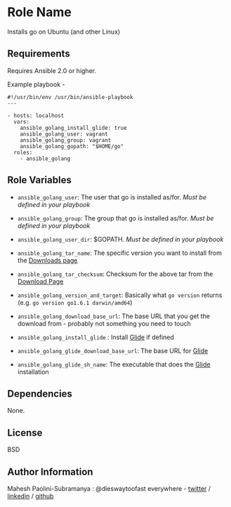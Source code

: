 Role Name
=========

Installs go on Ubuntu (and other Linux)

Requirements
------------

Requires Ansible 2.0 or higher.

Example playbook -

```
#!/usr/bin/env /usr/bin/ansible-playbook
---

- hosts: localhost
  vars:
    ansible_golang_install_glide: true
    ansible_golang_user: vagrant
    ansible_golang_group: vagrant
    ansible_golang_gopath: "$HOME/go"
  roles:
    - ansible_golang
```


Role Variables
--------------

* `ansible_golang_user`: The user that go is installed as/for. _Must be defined in your playbook_
* `ansible_golang_group`: The group that go is installed as/for. _Must be defined in your playbook_
* `ansible_golang_user_dir`: $GOPATH. _Must be defined in your playbook_

* `ansible_golang_tar_name`: The specific version you want to install from the [Downloads page](https://golang.org/dl/)
* `ansible_golang_tar_checksum`: Checksum for the above tar from the [Download Page](https://golang.org/dl/)
* `ansible_golang_version_and_target`: Basically what `go version` returns (e.g. `go version go1.6.1 darwin/amd64`)
* `ansible_golang_download_base_url`: The base URL that you get the download from - probably not something you need to touch
* `ansible_golang_install_glide` : Install [Glide](https://glide.sh) if defined
* `ansible_golang_glide_download_base_url`: The base URL for [Glide](https://glide.sh)
* `ansible_golang_glide_sh_name`: The executable that does the [Glide](https://glide.sh) installation


Dependencies
------------

None.

License
-------

BSD

Author Information
------------------

Mahesh Paolini-Subramanya : @dieswaytoofast everywhere - [twitter](https://twitter.com/dieswaytoofast) / [linkedin](https://www.linkedin.com/in/dieswaytoofast) / [github](https://github.com/dieswaytoofast)
